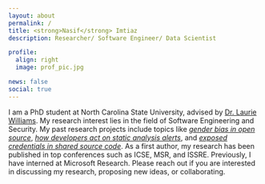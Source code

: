 ```yaml
---
layout: about
permalink: /
title: <strong>Nasif</strong> Imtiaz
description: Researcher/ Software Engineer/ Data Scientist

profile:
  align: right
  image: prof_pic.jpg

news: false
social: true
---
```


I am a PhD student at North Carolina State University, 
advised by [Dr. Laurie Williams](https://collaboration.csc.ncsu.edu/laurie/). 
My research interest lies in the field of Software Engineering
and Security. My past research projects include topics like <i>[gender bias in open source](/projects/gender)</i>, <i>[how developers act on static analysis alerts](/projects/sat)</i>, and <i>[exposed credentials in shared source code](/projects/credscan)</i>. 
As a first author, my research has been published in top conferences such as ICSE, MSR, and ISSRE. Previously, I have interned at Microsoft Research. Please reach out if you are interested in discussing my research, proposing new ideas, or collaborating.